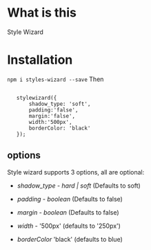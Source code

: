 # What is this

Style Wizard

# Installation

`npm i styles-wizard --save`
Then

```import {stylewizard} from 'stylewizard;

   stylewizard({
       shadow_type: 'soft',
       padding:'false',
       margin:'false',
       width:'500px',
       borderColor: 'black'
   });
```

## options

Style wizard supports 3 options, all are optional:

- _shadow_type_ - _hard | soft_ (Defaults to soft)

- _padding_ - _boolean_ (Defaults to false)
- _margin_ - _boolean_ (Defaults to false)
- _width_ - '500px' (defaults to '250px')

- _borderColor_ 'black' (defaults to blue)
